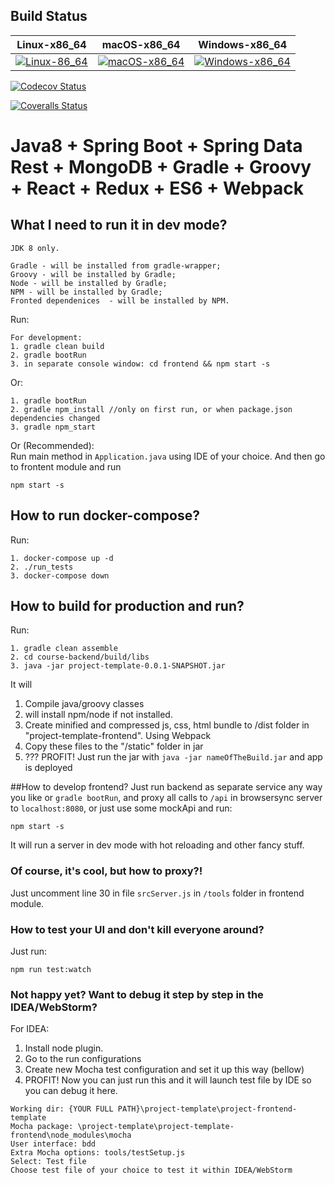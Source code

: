 ## Build Status

| Linux-x86_64            | macOS-x86_64             | Windows-x86_64            |
|-------------------------|--------------------------|---------------------------|
| [![Linux-86_64][1]][2]  | [![macOS-x86_64][1]][2]  | [![Windows-x86_64][3]][4] 

[1]: https://travis-ci.org/illichso/courses.svg?branch=master
[2]: https://travis-ci.org/illichso/courses
[3]: https://ci.appveyor.com/api/projects/status/57lmmhfrdryko12v/branch/master?svg=true
[4]: https://ci.appveyor.com/project/illichso/courses/branch/master

[![Codecov Status](https://codecov.io/gh/illichso/courses/branch/master/graph/badge.svg)](https://codecov.io/gh/illichso/courses)

[![Coveralls Status](https://coveralls.io/repos/github/illichso/courses/badge.svg?branch=master)](https://coveralls.io/github/illichso/courses?branch=master)


# Java8 + Spring Boot + Spring Data Rest + MongoDB + Gradle + Groovy + React + Redux + ES6 + Webpack

## What I need to run it in dev mode?
```
JDK 8 only.

Gradle - will be installed from gradle-wrapper;
Groovy - will be installed by Gradle;
Node - will be installed by Gradle;
NPM - will be installed by Gradle;
Fronted dependenices  - will be installed by NPM.
```

Run:

```
For development:
1. gradle clean build
2. gradle bootRun
3. in separate console window: cd frontend && npm start -s
```
Or: 
```
1. gradle bootRun
2. gradle npm_install //only on first run, or when package.json dependencies changed
3. gradle npm_start
```
Or (Recommended):  
Run main method in `Application.java` using IDE of your choice. And then go to frontent module and run
```
npm start -s
```

## How to run docker-compose?


Run:
```
1. docker-compose up -d
2. ./run_tests
3. docker-compose down
```

## How to build for production and run?
Run:
```
1. gradle clean assemble
2. cd course-backend/build/libs
3. java -jar project-template-0.0.1-SNAPSHOT.jar
```
It will
1. Compile java/groovy classes  
2. will install npm/node if not installed.
3. Create minified and compressed js, css, html bundle to /dist folder in "project-template-frontend". Using Webpack
4. Copy these files to the "/static" folder in jar
5. ??? PROFIT! Just run the jar with `java -jar nameOfTheBuild.jar`  and app is deployed

##How to develop frontend?
Just run backend as separate service any way you like or  `gradle bootRun`, and proxy all calls to `/api` in browsersync server to `localhost:8080`,
or just use some mockApi and run:
```
npm start -s
```
It will run a server in dev mode with hot reloading and other fancy stuff.

### Of course, it's cool, but how to proxy?!
Just uncomment line 30 in file `srcServer.js` in `/tools` folder in frontend module.

### How to test your UI and don't kill everyone around?
Just run:
```
npm run test:watch
```
### Not happy yet? Want to debug it step by step in the IDEA/WebStorm?  
For IDEA:
1. Install node plugin.
2. Go to the run configurations
3. Create new Mocha test configuration and set it up this way (bellow)
4. PROFIT! Now you can just run this and it will launch test file by IDE so you can debug it here.

```
Working dir: {YOUR FULL PATH}\project-template\project-frontend-template
Mocha package: \project-template\project-template-frontend\node_modules\mocha
User interface: bdd
Extra Mocha options: tools/testSetup.js
Select: Test file
Choose test file of your choice to test it within IDEA/WebStorm
```
